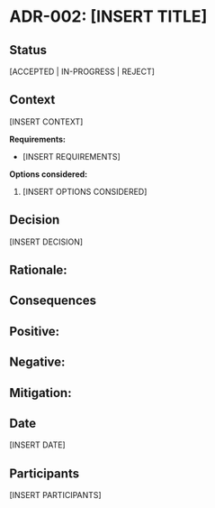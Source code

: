 # ADR-002: [INSERT TITLE]

## Status
[ACCEPTED | IN-PROGRESS | REJECT]

## Context
[INSERT CONTEXT]

**Requirements:**
- [INSERT REQUIREMENTS]

**Options considered:**
1. [INSERT OPTIONS CONSIDERED]

## Decision
[INSERT DECISION]

**Rationale:**
- 

## Consequences

**Positive:**
- 

**Negative:**
- 

**Mitigation:**
- 

## Date
[INSERT DATE]

## Participants
[INSERT PARTICIPANTS]